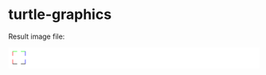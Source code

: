 # turtle-graphics

Result image file:

![alt text](https://raw.githubusercontent.com/NastyaRush/turtle-graphics/main/source.bmp)
